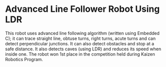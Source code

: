 # Advanced Line Follower Robot Using LDR
This robot uses advanced line following algorithm (written using Embedded C); it can trace straight line, obtuse turns, right turns, acute turns and can detect perpendicular junctions. It can also detect obstacles and stop at a safe distance. It also detects caves (using LDR) and reduces its speed when inside one.  The robot won 1st place in the competition held during Kaizen Robotics Program.
